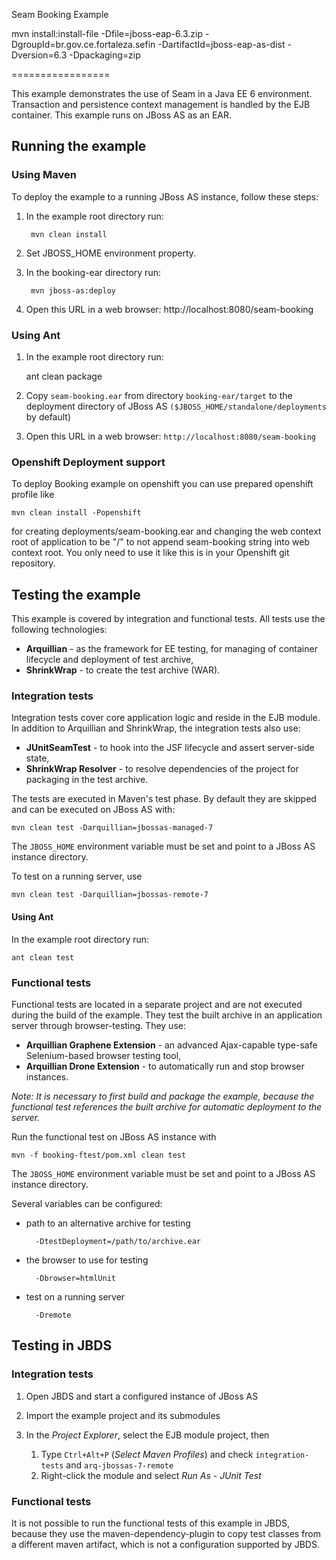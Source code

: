 Seam Booking Example

mvn install:install-file -Dfile=jboss-eap-6.3.zip -DgroupId=br.gov.ce.fortaleza.sefin -DartifactId=jboss-eap-as-dist -Dversion=6.3 -Dpackaging=zip

=================

This example demonstrates the use of Seam in a Java EE 6 environment.
Transaction and persistence context management is handled by the EJB container. This example runs on JBoss AS as an EAR.

Running the example
-------------------

### Using Maven

To deploy the example to a running JBoss AS instance, follow these steps:

1. In the example root directory run:

        mvn clean install

2. Set JBOSS_HOME environment property.

3. In the booking-ear directory run:

        mvn jboss-as:deploy

4. Open this URL in a web browser: http://localhost:8080/seam-booking

### Using Ant

1. In the example root directory run:

    ant clean package

2. Copy `seam-booking.ear` from directory `booking-ear/target` to the deployment directory of JBoss AS `($JBOSS_HOME/standalone/deployments` by default)

3. Open this URL in a web browser: `http://localhost:8080/seam-booking`

### Openshift Deployment support

To deploy Booking example on openshift you can use prepared openshift profile like
   
    mvn clean install -Popenshift

for creating deployments/seam-booking.ear and changing the web context root of application to be "/" to not append
seam-booking string into web context root. 
You only need to use it like this is in your Openshift git repository.

Testing the example
-------------------

This example is covered by integration and functional tests. All tests use the following technologies:

* __Arquillian__ -  as the framework for EE testing, for managing of container lifecycle and deployment of test archive,
* __ShrinkWrap__ - to create the test archive (WAR).


### Integration tests

Integration tests cover core application logic and reside in the EJB module. In addition to Arquillian and ShrinkWrap, the integration tests also use:

* __JUnitSeamTest__ - to hook into the JSF lifecycle and assert server-side state,
* __ShrinkWrap Resolver__ - to resolve dependencies of the project for packaging in the test archive.

The tests are executed in Maven's test phase. By default they are skipped and can be executed on JBoss AS with:

    mvn clean test -Darquillian=jbossas-managed-7

The `JBOSS_HOME` environment variable must be set and point to a JBoss AS instance directory.

To test on a running server, use

    mvn clean test -Darquillian=jbossas-remote-7

#### Using Ant

In the example root directory run:

    ant clean test


### Functional tests

Functional tests are located in a separate project and are not executed during the build of the example. They test the built archive in an application server through browser-testing. They use:

* __Arquillian Graphene Extension__ - an advanced Ajax-capable type-safe Selenium-based browser testing tool,
* __Arquillian Drone Extension__ - to automatically run and stop browser instances.

_Note: It is necessary to first build and package the example, because the functional test references the built archive for automatic deployment to the server._

Run the functional test on JBoss AS instance with
    
    mvn -f booking-ftest/pom.xml clean test

The `JBOSS_HOME` environment variable must be set and point to a JBoss AS instance directory.

Several variables can be configured:

* path to an alternative archive for testing

        -DtestDeployment=/path/to/archive.ear

* the browser to use for testing

        -Dbrowser=htmlUnit

* test on a running server

        -Dremote

Testing in JBDS
---------------
### Integration tests

1. Open JBDS and start a configured instance of JBoss AS

2. Import the example project and its submodules

3. In the _Project Explorer_, select the EJB module project, then
    1. Type `Ctrl+Alt+P` (_Select Maven Profiles_) and check `integration-tests` and `arq-jbossas-7-remote`
    2. Right-click the module and select _Run As_ - _JUnit Test_

### Functional tests

It is not possible to run the functional tests of this example in JBDS, because they use the maven-dependency-plugin to copy test classes from a different maven artifact, which is not a configuration supported by JBDS.
